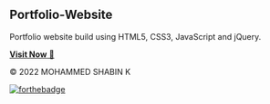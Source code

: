## Portfolio-Website
Portfolio website build using HTML5, CSS3, JavaScript and jQuery.

<a href="https://shabin-k.github.io/Portfolio-Website/" target="_blank">**Visit Now** 🚀</a>

© 2022 MOHAMMED SHABIN K


[![forthebadge](https://forthebadge.com/images/badges/built-with-love.svg)](https://forthebadge.com)
